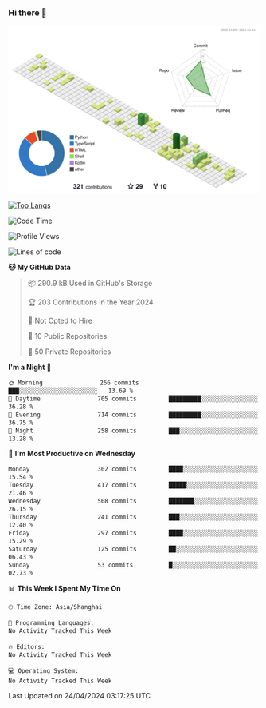 ### Hi there 👋

![](./profile-3d-contrib/profile-green-animate.svg)

 

[![Top Langs](https://github-readme-stats.vercel.app/api/top-langs/?username=fly2tomato)](https://github.com/anuraghazra/github-readme-stats)


 

<!--START_SECTION:waka-->
![Code Time](http://img.shields.io/badge/Code%20Time-5%20hrs%2042%20mins-blue)

![Profile Views](http://img.shields.io/badge/Profile%20Views-0-blue)

![Lines of code](https://img.shields.io/badge/From%20Hello%20World%20I%27ve%20Written-520.2%20thousand%20lines%20of%20code-blue)

**🐱 My GitHub Data** 

> 📦 290.9 kB Used in GitHub's Storage 
 > 
> 🏆 203 Contributions in the Year 2024
 > 
> 🚫 Not Opted to Hire
 > 
> 📜 10 Public Repositories 
 > 
> 🔑 50 Private Repositories 
 > 
**I'm a Night 🦉** 

```text
🌞 Morning                266 commits         ███░░░░░░░░░░░░░░░░░░░░░░   13.69 % 
🌆 Daytime                705 commits         █████████░░░░░░░░░░░░░░░░   36.28 % 
🌃 Evening                714 commits         █████████░░░░░░░░░░░░░░░░   36.75 % 
🌙 Night                  258 commits         ███░░░░░░░░░░░░░░░░░░░░░░   13.28 % 
```
📅 **I'm Most Productive on Wednesday** 

```text
Monday                   302 commits         ████░░░░░░░░░░░░░░░░░░░░░   15.54 % 
Tuesday                  417 commits         █████░░░░░░░░░░░░░░░░░░░░   21.46 % 
Wednesday                508 commits         ███████░░░░░░░░░░░░░░░░░░   26.15 % 
Thursday                 241 commits         ███░░░░░░░░░░░░░░░░░░░░░░   12.40 % 
Friday                   297 commits         ████░░░░░░░░░░░░░░░░░░░░░   15.29 % 
Saturday                 125 commits         ██░░░░░░░░░░░░░░░░░░░░░░░   06.43 % 
Sunday                   53 commits          █░░░░░░░░░░░░░░░░░░░░░░░░   02.73 % 
```


📊 **This Week I Spent My Time On** 

```text
🕑︎ Time Zone: Asia/Shanghai

💬 Programming Languages: 
No Activity Tracked This Week

🔥 Editors: 
No Activity Tracked This Week

💻 Operating System: 
No Activity Tracked This Week
```


 Last Updated on 24/04/2024 03:17:25 UTC
<!--END_SECTION:waka-->
